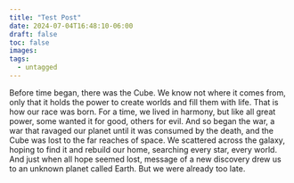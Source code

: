 ```yaml
---
title: "Test Post"
date: 2024-07-04T16:48:10-06:00
draft: false
toc: false
images:
tags: 
  - untagged
---
```


Before time began, there was the Cube. We know not where it comes from, only that it holds the power to create worlds and fill them with life. That is how our race was born. For a time, we lived in harmony, but like all great power, some wanted it for good, others for evil. And so began the war, a war that ravaged our planet until it was consumed by the death, and the Cube was lost to the far reaches of space. We scattered across the galaxy, hoping to find it and rebuild our home, searching every star, every world. And just when all hope seemed lost, message of a new discovery drew us to an unknown planet called Earth. But we were already too late.
